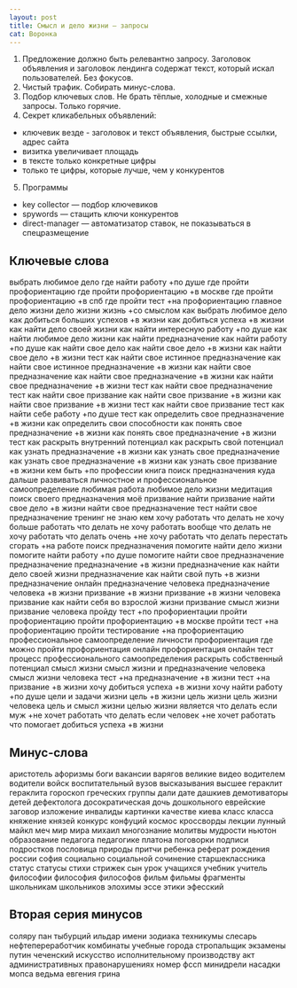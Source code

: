 ```yaml
---
layout: post
title: Смысл и дело жизни — запросы
cat: Воронка
---
```


1. Предложение должно быть релевантно запросу. Заголовок объявления и заголовок лендинга содержат текст, который искал пользователей. Без фокусов.
2. Чистый трафик. Собирать минус-слова.
3. Подбор ключевых слов. Не брать тёплые, холодные и смежные запросы. Только горячие.
4. Секрет кликабельных объявлений:
  - ключевик везде - заголовок и текст объявления, быстрые ссылки, адрес сайта
  - визитка увеличивает площадь
  - в тексте только конкретные цифры
  - только те цифры, которые лучше, чем у конкурентов
5. Программы
  - key collector — подбор ключевиков
  - spywords — стащить ключи конкурентов
  - direct-manager — автоматизатор ставок, не показываться в спецразмещение

## Ключевые слова

выбрать любимое дело
где найти работу +по душе
где пройти профориентацию
где пройти профориентацию +в москве
где пройти профориентацию +в спб
где пройти тест +на профориентацию
главное дело жизни
дело жизни
жизнь +со смыслом
как выбрать любимое дело
как добиться больших успехов +в жизни
как добиться успеха +в жизни
как найти дело своей жизни
как найти интересную работу +по душе
как найти любимое дело жизни
как найти предназначение
как найти работу +по душе
как найти свое дело
как найти свое дело +в жизни
как найти свое дело +в жизни тест
как найти свое истинное предназначение
как найти свое истинное предназначение +в жизни
как найти свое предназначение
как найти свое предназначение +в жизни
как найти свое предназначение +в жизни тест
как найти свое предназначение тест
как найти свое призвание
как найти свое призвание +в жизни
как найти свое призвание +в жизни тест
как найти свое призвание тест
как найти себе работу +по душе тест
как определить свое предназначение +в жизни
как определить свои способности
как понять свое предназначение +в жизни
как понять свое предназначение +в жизни тест
как раскрыть внутренний потенциал
как раскрыть свой потенциал
как узнать предназначение +в жизни
как узнать свое предназначение
как узнать свое предназначение +в жизни
как узнать свое призвание +в жизни
кем быть +по профессии
книга поиск предназначения
куда дальше развиваться
личностное и профессиональное самоопределение
любимая работа
любимое дело жизни
медитация поиск своего предназначения
моё призвание
найти призвание
найти свое дело +в жизни
найти свое предназначение тест
найти свое предназначение тренинг
не знаю кем хочу работать что делать
не хочу больше работать что делать
не хочу работать вообще что делать
не хочу работать что делать
очень +не хочу работать что делать
перестать сгорать +на работе
поиск предназначения
помогите найти дело жизни
помогите найти работу +по душе
помогите найти свое предназначение
предназначение
предназначение +в жизни
предназначение как найти дело своей жизни
предназначение как найти свой путь +в жизни
предназначение онлайн
предназначение человека
предназначение человека +в жизни
призвание +в жизни
призвание +в жизни человека
призвание как найти себя во взрослой жизни
призвание смысл жизни
призвание человека
пройду тест +по профориентации
пройти профориентацию
пройти профориентацию +в москве
пройти тест +на профориентацию
пройти тестирование +на профориентацию
профессиональное самоопределение личности
профориентация где можно пройти
профориентация онлайн
профориентация онлайн тест
процесс профессионального самоопределения
раскрыть собственный потенциал
смысл жизни
смысл жизни и предназначение человека
смысл жизни человека
тест +на предназначение +в жизни
тест +на призвание +в жизни
хочу добиться успеха +в жизни
хочу найти работу +по душе
цели и задачи жизни
цель +в жизни
цель жизни
цель жизни человека
цель и смысл жизни
целью жизни является
что делать если муж +не хочет работать
что делать если человек +не хочет работать
что помогает добиться успеха +в жизни

## Минус-слова

аристотель
афоризмы
боги
вакансии
варягов
великие
видео
водителем
водители
войск
воспитательный
вузов
высказывания
высшее
гераклит
гераклита
гороскоп
греческих
группы
дали
дате
дашкиев
демотиваторы
детей
дефектолога
досократическая
дочь
дошкольного
еврейские
заговор
изложение
инвалиды
картинки
качестве
киева
класс
класса
княжение
князей
конкурс
конфуций
космос
кроссворды
лекции
лунный
майкл
меч
мир
мира
михаил
многознание
молитвы
мудрости
ньютон
образование
педагога
педагогике
платона
поговорки
подписи
подростков
пословица
природы
притчи
ребенка
реферат
рождения
россии
софия
социально
социальной
сочинение
старшеклассника
статус
статусы
стихи
стрижек
сын
урок
учащихся
учебник
учитель
философии
философия
философов
фильм
фильмы
фрагменты
школьникам
школьников
элохимы
эссе
этики
эфесский

## Вторая серия минусов

соляру
пан
тыбурций
ильдар
имени
зодиака
техникумы
слесарь
нефтепереработчик
комбинаты
учебные
города
стропальщик
экзамены
путин
чеченский
искусство
исполнительному
производству
акт
административных
правонарушениях
номер
фссп
минидрели
насадки
мопса
ведьма
евгения
грина
